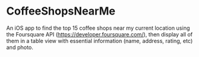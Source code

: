 # CoffeeShopsNearMe

An iOS app to find the top 15 coffee shops near my current location using the Foursquare API (https://developer.foursquare.com/), then display all of them in a table view with essential information (name, address, rating, etc) and photo.
